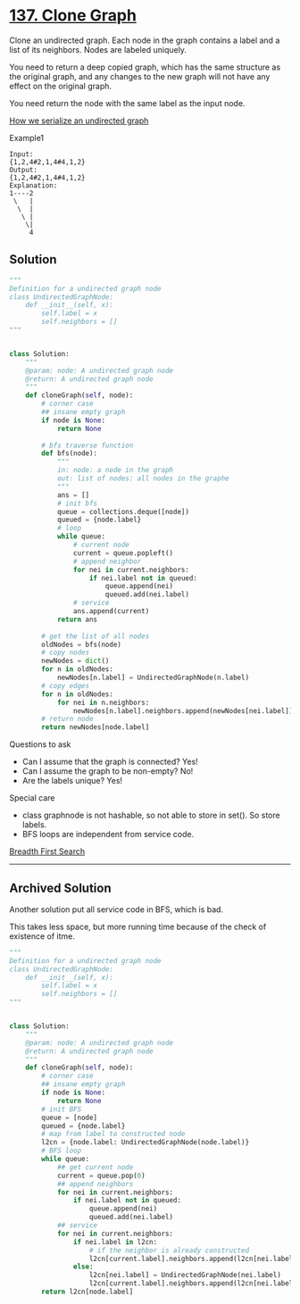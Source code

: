 # [137. Clone Graph](https://www.lintcode.com/problem/clone-graph/description)

Clone an undirected graph. Each node in the graph contains a label and a list of its neighbors. Nodes are labeled uniquely.

You need to return a deep copied graph, which has the same structure as the original graph, and any changes to the new graph will not have any effect on the original graph.

You need return the node with the same label as the input node.

[How we serialize an undirected graph](http://www.lintcode.com/help/graph/)

Example1
```
Input:
{1,2,4#2,1,4#4,1,2}
Output: 
{1,2,4#2,1,4#4,1,2}
Explanation:
1----2  
 \   |  
  \  |  
   \ |  
    \|  
     4   
```

## Solution
```python
"""
Definition for a undirected graph node
class UndirectedGraphNode:
    def __init__(self, x):
        self.label = x
        self.neighbors = []
"""


class Solution:
    """
    @param: node: A undirected graph node
    @return: A undirected graph node
    """
    def cloneGraph(self, node):
        # corner case
        ## insane empty graph
        if node is None:
            return None
            
        # bfs traverse function
        def bfs(node):
            """
            in: node: a node in the graph
            out: list of nodes: all nodes in the graphe
            """
            ans = []
            # init bfs
            queue = collections.deque([node])
            queued = {node.label}
            # loop
            while queue:
                # current node
                current = queue.popleft()
                # append neighbor
                for nei in current.neighbors:
                    if nei.label not in queued:
                        queue.append(nei)
                        queued.add(nei.label)
                # service
                ans.append(current)
            return ans
            
        # get the list of all nodes
        oldNodes = bfs(node)
        # copy nodes
        newNodes = dict()
        for n in oldNodes:
            newNodes[n.label] = UndirectedGraphNode(n.label)
        # copy edges
        for n in oldNodes:
            for nei in n.neighbors:
                newNodes[n.label].neighbors.append(newNodes[nei.label])
        # return node
        return newNodes[node.label]
```
Questions to ask
- Can I assume that the graph is connected? Yes!
- Can I assume the graph to be non-empty? No!
- Are the labels unique? Yes!

Special care
- class graphnode is not hashable, so not able to store in set(). So store labels.
- BFS loops are independent from service code.

[Breadth First Search](2bfs.md#examples)

---

## Archived Solution
Another solution put all service code in BFS, which is bad.

This takes less space, but more running time because of the check of existence of itme.
```python
"""
Definition for a undirected graph node
class UndirectedGraphNode:
    def __init__(self, x):
        self.label = x
        self.neighbors = []
"""


class Solution:
    """
    @param: node: A undirected graph node
    @return: A undirected graph node
    """
    def cloneGraph(self, node):
        # corner case
        ## insane empty graph
        if node is None:
            return None
        # init BFS
        queue = [node]
        queued = {node.label}
        # map from label to constructed node
        l2cn = {node.label: UndirectedGraphNode(node.label)}  
        # BFS loop
        while queue:
            ## get current node
            current = queue.pop(0)
            ## append neighbors
            for nei in current.neighbors:
                if nei.label not in queued:
                    queue.append(nei)
                    queued.add(nei.label)
            ## service
            for nei in current.neighbors:
                if nei.label in l2cn:
                    # if the neighbor is already constructed
                    l2cn[current.label].neighbors.append(l2cn[nei.label])
                else:
                    l2cn[nei.label] = UndirectedGraphNode(nei.label)
                    l2cn[current.label].neighbors.append(l2cn[nei.label])
        return l2cn[node.label]
```